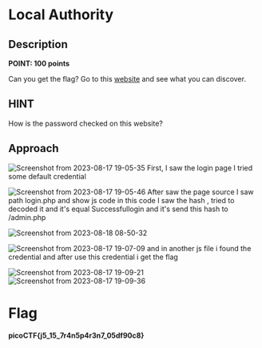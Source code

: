 # Local Authority

## Description

**POINT: 100 points**

Can you get the flag? Go to this [website](http://saturn.picoctf.net:50920/) and see what you can discover.

## HINT

How is the password checked on this website?

## Approach

![Screenshot from 2023-08-17 19-05-35](https://github.com/MohammedHawary/Web-Penetration/assets/94152045/3a07e313-5e6c-4b08-87dd-51f433a468f3)
First, I saw the login page I tried some default credential 

![Screenshot from 2023-08-17 19-05-46](https://github.com/MohammedHawary/Web-Penetration/assets/94152045/c2bc6f6b-8484-422c-a74c-f75aaa0107b7)
After saw the page source I saw path login.php and show js code in this code I saw the hash , tried to decoded it and it's equal Successfullogin and it's send this hash to /admin.php

![Screenshot from 2023-08-18 08-50-32](https://github.com/MohammedHawary/Web-Penetration/assets/94152045/69771f04-db94-4424-a5a2-fa1e451da9e6)

![Screenshot from 2023-08-17 19-07-09](https://github.com/MohammedHawary/Web-Penetration/assets/94152045/e7f2f928-f358-44e9-9786-e3a00cf2f204)
and in another js file i found the credential and after use this credential i get the flag

![Screenshot from 2023-08-17 19-09-21](https://github.com/MohammedHawary/Web-Penetration/assets/94152045/e834168a-c8cf-46d3-855c-6a853f5e67cc)
![Screenshot from 2023-08-17 19-09-36](https://github.com/MohammedHawary/Web-Penetration/assets/94152045/5bbd5a46-d6f5-400b-ae38-f913d8e972f2)

# Flag

**picoCTF{j5_15_7r4n5p4r3n7_05df90c8}**
